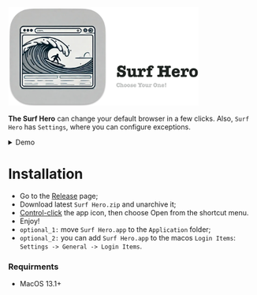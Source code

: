 <img src="media/icon.png" height="200px" width="auto">

**The Surf Hero** can change your default browser in a few clicks. Also, `Surf Hero` has `Settings`, where you can configure exceptions.

<details>
  <summary>Demo</summary>
  <img src="media/demo.gif" height="400">
</details>

# Installation
- Go to the [Release](https://github.com/schornon/BrowserChanger2/releases) page;
- Download latest `Surf Hero.zip` and unarchive it;
- [Control-click](https://support.apple.com/en-gb/guide/mac-help/mchleab3a043/mac) the app icon, then choose Open from the shortcut menu.
- Enjoy! 
- `optional_1:` move `Surf Hero.app` to the `Application` folder;
- `optional_2:` you can add `Surf Hero.app` to the macos `Login Items`: `Settings -> General -> Login Items`.
### Requirments
- MacOS 13.1+

